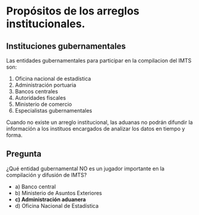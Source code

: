 # Propósitos de los arreglos institucionales.

## Instituciones gubernamentales

Las entidades gubernamentales para participar en la compilacion 
del IMTS son:

1. Oficina nacional de estadística
2. Administración portuaria
3. Bancos centrales
4. Autoridades fiscales
5. Ministerio de comercio
6. Especialistas gubernamentales

Cuando no existe un arreglo institucional, las aduanas no podrán difundir la 
información a los instituos encargados de analizar los datos en tiempo y forma.

## Pregunta 

¿Qué entidad gubernamental NO es un jugador importante en la compilación y
 difusión de IMTS?

- a) Banco central
- b) Ministerio de Asuntos Exteriores
- **c) Administración aduanera**
- d) Oficina Nacional de Estadística
   
